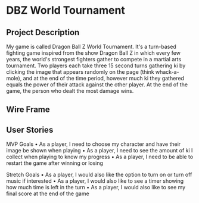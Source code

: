 # DBZ World Tournament

## Project Description
My game is called Dragon Ball Z World Tournament. It's a turn-based fighting game inspired from the show Dragon Ball Z in which every few years, the world's strongest fighters gather to compete in a martial arts tournament. Two players each take three 15 second turns gathering ki by clicking the image that appears randomly on the page (think whack-a-mole), and at the end of the time period, however much ki they gathered equals the power of their attack against the other player. At the end of the game, the person who dealt the most damage wins. 

## Wire Frame


## User Stories
MVP Goals
• As a player, I need to choose my character and have their image be shown when playing
• As a player, I need to see the amount of ki I collect when playing to know my progress
• As a player, I need to be able to restart the game after winning or losing

Stretch Goals
• As a player, I would also like the option to turn on or turn off music if interested
• As a player, I would also like to see a timer showing how much time is left in the turn
• As a player, I would also like to see my final score at the end of the game
